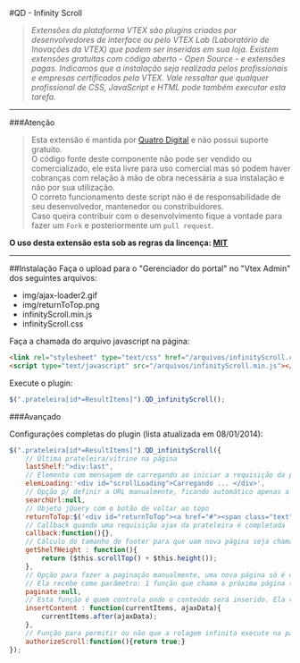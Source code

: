#QD - Infinity Scroll
>*Extensões da plataforma VTEX são plugins criados por desenvolvedores de interface ou pelo VTEX Lab (Laboratório de Inovações da VTEX) que podem ser inseridas em sua loja. Existem extensões gratuitas com código aberto -  Open Source - e extensões pagas.  Indicamos que a instalação seja realizada pelos profissionais e empresas certificados pela VTEX. Vale ressaltar que qualquer profissional de CSS, JavaScript e HTML pode também executar esta tarefa.*

----------
###Atenção
> Esta extensão é mantida por [Quatro Digital](http://www.quatrodigital.com.br) e não possui suporte gratuito.  
> O código fonte deste componente não pode ser vendido ou comercializado, ele esta livre para uso comercial mas só podem haver cobranças com relação à mão de obra necessária a sua instalação e não por sua utilização.  
> O correto funcionamento deste script não é de responsabilidade de seu desenvolvedor, mantenedor ou constribuidores.  
> Caso queira contribuir com o desenvolvimento fique a vontade para fazer um `Fork` e posteriormente um `pull request`.

**O uso desta extensão esta sob as regras da lincença: [MIT](http://pt.wikipedia.org/wiki/Licen%C3%A7a_MIT)**

----------
##Instalação
Faça o upload para o "Gerenciador do portal" no "Vtex Admin" dos seguintes arquivos:
* img/ajax-loader2.gif
* img/returnToTop.png
* infinityScroll.min.js
* infinityScroll.css

Faça a chamada do arquivo javascript na página:

```html
<link rel="stylesheet" type="text/css" href="/arquivos/infinityScroll.css" />
<script type="text/javascript" src="/arquivos/infinityScroll.min.js"></script>
```

Execute o plugin:

```javascript
$(".prateleira[id*=ResultItems]").QD_infinityScroll();
```

###Avançado

Configurações completas do plugin (lista atualizada em 08/01/2014):
```javascript
$(".prateleira[id*=ResultItems]").QD_infinityScroll({
	// Última prateleira/vitrine na página
	lastShelf:">div:last",
	// Elemento com mensagem de carregando ao iniciar a requisição da página seguinte
	elemLoading:'<div id="scrollLoading">Carregando ... </div>',
	// Opção p/ definir a URL manualmente, ficando automático apenas a paginação. A url deve terminar com "...&PageNumber="
	searchUrl:null,
	// Objeto jQuery com o botão de voltar ao topo
	returnToTop:$('<div id="returnToTop"><a href="#"><span class="text">voltar ao</span><span class="text2">TOPO</span><span class="arrowToTop"></span></a></div>'),
	// Callback quando uma requisição ajax da prateleira é completada
	callback:function(){},
	// Cálculo do tamanho do footer para que uam nova página seja chamada antes do usuário chegar ao "final" do site
	getShelfHeight : function(){
	    return ($this.scrollTop() + $this.height());
	},
	// Opção para fazer a paginação manualmente, uma nova página só é chamada quando executado o comando dentro desta função
	// Ela recebe como parâmetro: 1 função que chama a próxima página (caso ela exista)
	paginate:null,
	// Esta função é quem controla onde o conteúdo será inserido. Ela recebe como parâmetro: O ùltimo bloco inserido e os dados da nova requisição AJAX
	insertContent : function(currentItems, ajaxData){
	    currentItems.after(ajaxData);
	},
	// Função para permitir ou não que a rolagem infinita execute na página esta deve retornar "true" ou "false"
	authorizeScroll:function(){return true;}
});
```